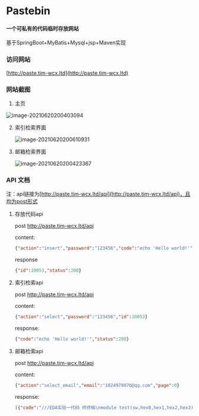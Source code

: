 # Pastebin

#### 																									一个可私有的代码临时存放网站

基于SpringBoot+MyBatis+Mysql+jsp+Maven实现

### 访问网站

[http://paste.tim-wcx.ltd](http://paste.tim-wcx.ltd)

### 网站截图

1. 主页

![image-20210620200403094](https://rawgithub.tim-wcx.workers.dev/WCX1024979076/image1/master/img/20210620200404.png)

2. 索引检索界面

   ![image-20210620200610931](https://rawgithub.tim-wcx.workers.dev/WCX1024979076/image1/master/img/20210620203339.png)



3. 邮箱检索界面

   ![image-20210620200423367](https://rawgithub.tim-wcx.workers.dev/WCX1024979076/image1/master/img/20210620200423.png)

### API 文档

注：api链接为[http://paste.tim-wcx.ltd/api](http://paste.tim-wcx.ltd/api)，且均为post形式

1. 存放代码api

   post http://paste.tim-wcx.ltd/api

   content:

   ```json
   {"action":"insert","password":"123456","code":"echo 'Hello world!'","codetype":"C/C++","is_secret":0}
   ```

   response

   ```json
   {"id":10053,"status":200}
   ```

2. 索引检索api

   post http://paste.tim-wcx.ltd/api

   content:

   ```json
   {"action":"select","password":"123456","id":10053}
   ```

   response:

   ```json
   {"code":"echo 'Hello world!'","status":200}
   ```

3. 邮箱检索api

   post http://paste.tim-wcx.ltd/api

   content:

   ```json
   {"action":"select_email","email":"1024979076@qq.com","page":0}
   ```

   response:

   ```json
   [{"code":"///EDA实验一代码 终终稿\nmodule test(sw,hex0,hex1,hex2,hex3);\ninput sw;\noutput hex0,hex1,hex2,hex3;\nwire[17:0] sw;\nreg[0:6] hex0,hex1,hex2,hex3;\nreg[6:0] ans1,ans2;\nreg [17:0]  ans;\ninteger flag=1;\nalways @ (sw)\nbegin\n\tans1<=sw[13:7];\n\tans2<=sw[6:0];\n\tif(sw[17]==1)\n\t\tbegin\n\t\t\thex3[0:6]<=7'b1111111;\n\t\t\tans<=a...","id":10052},{"code":"///EDA实验一代码终稿\nmodule test(sw,hex0,hex1,hex2,hex3);\ninput sw;\noutput hex0,hex1,hex2,hex3;\nwire[17:0] sw;\nreg[0:6] hex0,hex1,hex2,hex3;\nreg[6:0] ans1,ans2;\nreg [17:0]  ans;\ninteger flag=1;\nalways @ (sw)\nbegin\n\tans1<=sw[13:7];\n\tans2<=sw[6:0];\n\tif(sw[17]==1)\n\t\tbegin\n\t\t\thex3[0:6]<=7'b1111111;\n\t\t\tans<=ans...","id":10051},{"code":"///EDA 实验三 代码\nmodule test(KEY,sw,hex0,hex1,hex2,hex3,hex4,hex5);\ninput KEY,sw;\noutput hex0,hex1,hex2,hex3,hex4,hex5;\nparameter  S0=4'b0000,S1=4'b0001,S2=4'b0010,S3=4'b0011,S4=4'b0100,S5=4'b0101;\nwire [0:0] sw;\nwire[0:0] KEY;\nreg[4:1] state=S0,next_state=S0;\nreg[0:6] hex0,hex1,hex2,hex3,hex4,hex5;\nin...","id":10050},{"code":"///EDA实验二代码终版\nmodule test(sw,CLOCK_50,KEY,hex0,hex1,hex2,hex3,hex4,hex5,LEDR,LEDG);\ninput CLOCK_50,KEY,sw;\noutput hex0,hex1,hex2,hex3,hex4,hex5,LEDR,LEDG;\nreg[0:6] hex0,hex1,hex2,hex3,hex4,hex5;\n\nreg clk=0;\nreg[6:0] hour=0,minute=0,seconds=0,remain_hour=0,remain_minute=0;\ninteger i=0,day=12;\nwire[3:...","id":10049},{"code":"///EDA实验二代码修正版\nmodule test(sw,CLOCK_50,KEY,hex0,hex1,hex2,hex3,hex4,hex5,LEDR,LEDG);\ninput CLOCK_50,KEY,sw;\noutput hex0,hex1,hex2,hex3,hex4,hex5,LEDR,LEDG;\nreg[0:6] hex0,hex1,hex2,hex3,hex4,hex5;\n\nreg clk=0;\nreg[6:0] hour=0,minute=0,seconds=0,remain_hour=0,remain_minute=0;\ninteger i=0,day=12;\nwire[3...","id":10048},{"code":"///EDA实验二代码\nmodule test(sw,CLOCK_50,KEY,hex0,hex1,hex2,hex3,hex4,hex5,hex6,hex7,LEDR,LEDG);\ninput CLOCK_50,KEY,sw;\noutput hex0,hex1,hex2,hex3,hex4,hex5,hex6,hex7,LEDR,LEDG;\nreg[0:6] hex0,hex1,hex2,hex3,hex4,hex5,hex6,hex7;\n\nreg clk=0;\nreg[6:0] hour=0,minute=0,seconds=0,remain_hour=0,remain_minute=0;...","id":10047},{"code":"///EDA实验一代码\nmodule test(sw,hex0,hex1,hex2,hex3);\ninput sw;\noutput hex0,hex1,hex2,hex3;\nwire[17:0] sw;\nreg[0:6] hex0,hex1,hex2,hex3;\nreg[6:0] ans1,ans2;\nreg [17:0]  ans;\ninteger flag=1;\nalways @ (sw)\nbegin\n\tans1<=sw[13:7];\n\tans2<=sw[6:0];\n\tif(sw[17]==1)\n\t\tbegin\n\t\t\thex3[0:6]<=7'b1111111;\n\t\t\tans<=ans2;...","id":10046},{"code":"加密访问，暂无法查看","id":10045},{"code":"package SpringBoot_jsp.springbootJsp.controller;\n\nimport javax.annotation.Resource;\nimport javax.servlet.http.HttpServletRequest;\n\nimport SpringBoot_jsp.springbootJsp.pojo.pastebin;\nimport SpringBoot_jsp.springbootJsp.service.pastebinService;\nimport com.alibaba.fastjson.JSONArray;\nimport com.alibaba...","id":10041},{"code":"Hello World!","id":10039}]
   ```
